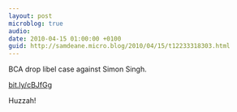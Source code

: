 ```yaml
---
layout: post
microblog: true
audio: 
date: 2010-04-15 01:00:00 +0100
guid: http://samdeane.micro.blog/2010/04/15/t12233318303.html
---
```

BCA drop libel case against Simon Singh.

[bit.ly/cBJfGg](http://bit.ly/cBJfGg)

Huzzah!
